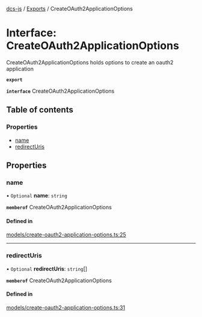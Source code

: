 [dcs-js](../README.md) / [Exports](../modules.md) / CreateOAuth2ApplicationOptions

# Interface: CreateOAuth2ApplicationOptions

CreateOAuth2ApplicationOptions holds options to create an oauth2 application

**`export`**

**`interface`** CreateOAuth2ApplicationOptions

## Table of contents

### Properties

- [name](CreateOAuth2ApplicationOptions.md#name)
- [redirectUris](CreateOAuth2ApplicationOptions.md#redirecturis)

## Properties

### <a id="name" name="name"></a> name

• `Optional` **name**: `string`

**`memberof`** CreateOAuth2ApplicationOptions

#### Defined in

[models/create-oauth2-application-options.ts:25](https://github.com/unfoldingWord/dcs-js/blob/c677a54/models/create-oauth2-application-options.ts#L25)

___

### <a id="redirecturis" name="redirecturis"></a> redirectUris

• `Optional` **redirectUris**: `string`[]

**`memberof`** CreateOAuth2ApplicationOptions

#### Defined in

[models/create-oauth2-application-options.ts:31](https://github.com/unfoldingWord/dcs-js/blob/c677a54/models/create-oauth2-application-options.ts#L31)
